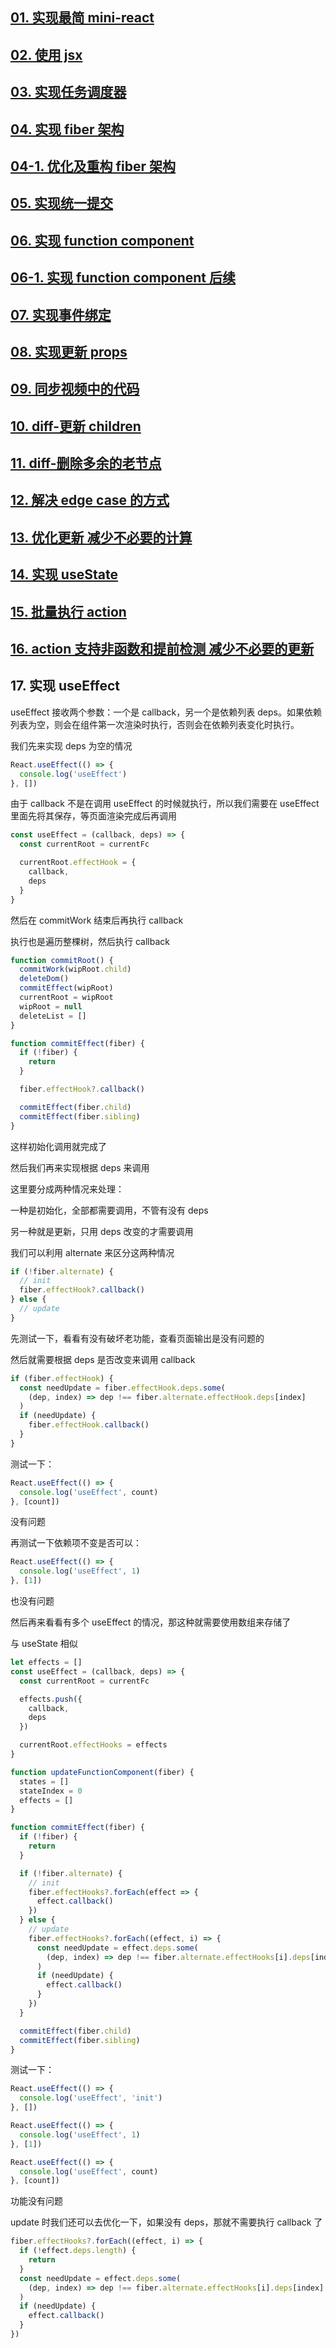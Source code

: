 ## [01. 实现最简 mini-react](https://github.com/HenryTSZ/mini-react/tree/53e888f05c5f33915fdb06bc7dbbd0e2e0c12856)

## [02. 使用 jsx](https://github.com/HenryTSZ/mini-react/tree/827131b7d45d76c822cb6a655778ed91bf5a2de1)

## [03. 实现任务调度器](https://github.com/HenryTSZ/mini-react/tree/a23c36b7b2a6e8e7ad28a2431c2f98e3208ac546)

## [04. 实现 fiber 架构](https://github.com/HenryTSZ/mini-react/tree/2e11170fffd1a3123ed0c3372c1702c50af22711)

## [04-1. 优化及重构 fiber 架构](https://github.com/HenryTSZ/mini-react/tree/c823e669adaada3f82ab0873f6c302abb2c64e6e)

## [05. 实现统一提交](https://github.com/HenryTSZ/mini-react/tree/15f6a091c103127e0151859c8ebcf14abe7e240e)

## [06. 实现 function component](https://github.com/HenryTSZ/mini-react/tree/d30278ce013910989fe0cc3b964264ec3d7081df)

## [06-1. 实现 function component 后续](https://github.com/HenryTSZ/mini-react/tree/12420c93998cd1d9fe4ca54cb855b8f30d10e9c7)

## [07. 实现事件绑定](https://github.com/HenryTSZ/mini-react/tree/0fafd119d1ee6aac451c5e1cd211803f71e25282)

## [08. 实现更新 props](https://github.com/HenryTSZ/mini-react/tree/6707b972fc5d62d56059fa27eaa3e2aa4915f082)

## [09. 同步视频中的代码](https://github.com/HenryTSZ/mini-react/tree/d9ced68af4c5a0783d5d1af01b568644b739f254)

## [10. diff-更新 children](https://github.com/HenryTSZ/mini-react/tree/93e9c87f642f6d68bad76f7e302700bf17fdb9d4)

## [11. diff-删除多余的老节点](https://github.com/HenryTSZ/mini-react/tree/4d542bf6e2d938b05b273e8579d2df9357403ef4)

## [12. 解决 edge case 的方式](https://github.com/HenryTSZ/mini-react/tree/abc8bb86e6b9e2a7143f31c64f1fa9d77c607855)

## [13. 优化更新 减少不必要的计算](https://github.com/HenryTSZ/mini-react/tree/9e7205532a13eeb0592f07b82131998619b798ba)

## [14. 实现 useState](https://github.com/HenryTSZ/mini-react/tree/5d767a6318a4d5c079ccfba2379e18c72e5c53d4)

## [15. 批量执行 action](https://github.com/HenryTSZ/mini-react/tree/ac4b821ed9ce319d8c0a4b36b28b5c7e23eefde1)

## [16. action 支持非函数和提前检测 减少不必要的更新](https://github.com/HenryTSZ/mini-react/tree/0ce3cf8afcfe131a38d91405ca49c84a3e7d2daa)

## 17. 实现 useEffect

useEffect 接收两个参数：一个是 callback，另一个是依赖列表 deps。如果依赖列表为空，则会在组件第一次渲染时执行，否则会在依赖列表变化时执行。

我们先来实现 deps 为空的情况

```js
React.useEffect(() => {
  console.log('useEffect')
}, [])
```

由于 callback 不是在调用 useEffect 的时候就执行，所以我们需要在 useEffect 里面先将其保存，等页面渲染完成后再调用

```js
const useEffect = (callback, deps) => {
  const currentRoot = currentFc

  currentRoot.effectHook = {
    callback,
    deps
  }
}
```

然后在 commitWork 结束后再执行 callback

执行也是遍历整棵树，然后执行 callback

```js
function commitRoot() {
  commitWork(wipRoot.child)
  deleteDom()
  commitEffect(wipRoot)
  currentRoot = wipRoot
  wipRoot = null
  deleteList = []
}

function commitEffect(fiber) {
  if (!fiber) {
    return
  }

  fiber.effectHook?.callback()

  commitEffect(fiber.child)
  commitEffect(fiber.sibling)
}
```

这样初始化调用就完成了

然后我们再来实现根据 deps 来调用

这里要分成两种情况来处理：

一种是初始化，全部都需要调用，不管有没有 deps

另一种就是更新，只用 deps 改变的才需要调用

我们可以利用 alternate 来区分这两种情况

```js
if (!fiber.alternate) {
  // init
  fiber.effectHook?.callback()
} else {
  // update
}
```

先测试一下，看看有没有破坏老功能，查看页面输出是没有问题的

然后就需要根据 deps 是否改变来调用 callback

```js
if (fiber.effectHook) {
  const needUpdate = fiber.effectHook.deps.some(
    (dep, index) => dep !== fiber.alternate.effectHook.deps[index]
  )
  if (needUpdate) {
    fiber.effectHook.callback()
  }
}
```

测试一下：

```js
React.useEffect(() => {
  console.log('useEffect', count)
}, [count])
```

没有问题

再测试一下依赖项不变是否可以：

```js
React.useEffect(() => {
  console.log('useEffect', 1)
}, [1])
```

也没有问题

然后再来看看有多个 useEffect 的情况，那这种就需要使用数组来存储了

与 useState 相似

```js
let effects = []
const useEffect = (callback, deps) => {
  const currentRoot = currentFc

  effects.push({
    callback,
    deps
  })

  currentRoot.effectHooks = effects
}
```

```js
function updateFunctionComponent(fiber) {
  states = []
  stateIndex = 0
  effects = []
}
```

```js
function commitEffect(fiber) {
  if (!fiber) {
    return
  }

  if (!fiber.alternate) {
    // init
    fiber.effectHooks?.forEach(effect => {
      effect.callback()
    })
  } else {
    // update
    fiber.effectHooks?.forEach((effect, i) => {
      const needUpdate = effect.deps.some(
        (dep, index) => dep !== fiber.alternate.effectHooks[i].deps[index]
      )
      if (needUpdate) {
        effect.callback()
      }
    })
  }

  commitEffect(fiber.child)
  commitEffect(fiber.sibling)
}
```

测试一下：

```js
React.useEffect(() => {
  console.log('useEffect', 'init')
}, [])

React.useEffect(() => {
  console.log('useEffect', 1)
}, [1])

React.useEffect(() => {
  console.log('useEffect', count)
}, [count])
```

功能没有问题

update 时我们还可以去优化一下，如果没有 deps，那就不需要执行 callback 了

```js
fiber.effectHooks?.forEach((effect, i) => {
  if (!effect.deps.length) {
    return
  }
  const needUpdate = effect.deps.some(
    (dep, index) => dep !== fiber.alternate.effectHooks[i].deps[index]
  )
  if (needUpdate) {
    effect.callback()
  }
})
```

